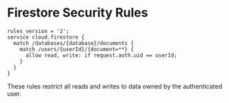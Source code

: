 # Firestore Security Rules

```
rules_version = '2';
service cloud.firestore {
  match /databases/{database}/documents {
    match /users/{userId}/{document=**} {
      allow read, write: if request.auth.uid == userId;
    }
  }
}
```

These rules restrict all reads and writes to data owned by the authenticated user.
